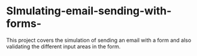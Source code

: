 # SImulating-email-sending-with-forms-
This project covers the simulation of sending an email with a form and also validating the different input areas in the form.
